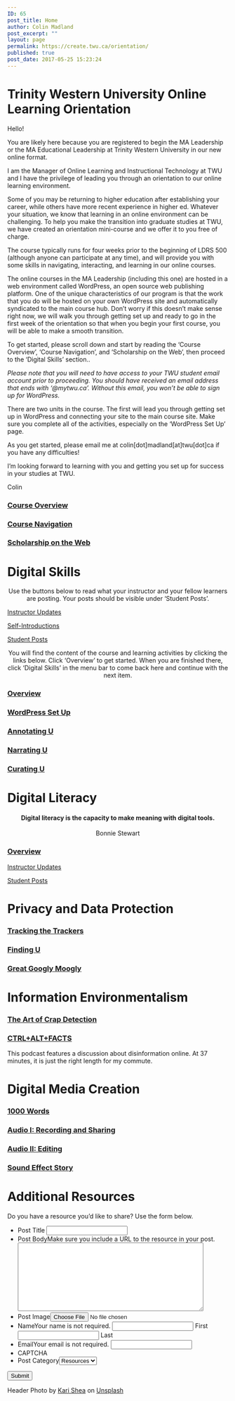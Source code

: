 ```yaml
---
ID: 65
post_title: Home
author: Colin Madland
post_excerpt: ""
layout: page
permalink: https://create.twu.ca/orientation/
published: true
post_date: 2017-05-25 15:23:24
---
```

<!--themify_builder_static-->
<h1>Trinity Western University
Online Learning Orientation</h1>
Hello!

You are likely here because you are registered to begin the MA Leadership or the MA Educational Leadership at Trinity Western University in our new online format.

I am the Manager of Online Learning and Instructional Technology at TWU and I have the privilege of leading you through an orientation to our online learning environment.

Some of you may be returning to higher education after establishing your career, while others have more recent experience in higher ed. Whatever your situation, we know that learning in an online environment can be challenging. To help you make the transition into graduate studies at TWU, we have created an orientation mini-course and we offer it to you free of charge.

The course typically runs for four weeks prior to the beginning of LDRS 500 (although anyone can participate at any time), and will provide you with some skills in navigating, interacting, and learning in our online courses.

The online courses in the MA Leadership (including this one) are hosted in a web environment called WordPress, an open source web publishing platform. One of the unique characteristics of our program is that the work that you do will be hosted on your own WordPress site and automatically syndicated to the main course hub. Don’t worry if this doesn’t make sense right now, we will walk you through getting set up and ready to go in the first week of the orientation so that when you begin your first course, you will be able to make a smooth transition.

To get started, please scroll down and start by reading the &#8216;Course Overview&#8217;, &#8216;Course Navigation&#8217;, and &#8216;Scholarship on the Web&#8217;, then proceed to the &#8216;Digital Skills&#8217; section..

<em>Please note that you will need to have access to your TWU student email account prior to proceeding. You should have received an email address that ends with ‘@mytwu.ca’. Without this email, you won’t be able to sign up for WordPress.</em>

There are two units in the course. The first will lead you through getting set up in WordPress and connecting your site to the main course site. Make sure you complete all of the activities, especially on the ‘WordPress Set Up’ page.

As you get started, please email me at colin[dot]madland[at]twu[dot]ca if you have any difficulties!

I’m looking forward to learning with you and getting you set up for success in your studies at TWU.

Colin

<a href="https://create.twu.ca/orientation/course-overview/" > 

 </a>
<h3><a href="https://create.twu.ca/orientation/course-overview/">Course Overview</a></h3>
<a href="https://create.twu.ca/orientation/course-navigation/" > 

 </a>
<h3><a href="https://create.twu.ca/orientation/course-navigation/">Course Navigation</a></h3>
<a href="https://create.twu.ca/orientation/digital-literacy/scholarship-on-the-web" > 

 </a>
<h3><a href="https://create.twu.ca/orientation/digital-literacy/scholarship-on-the-web">Scholarship on the Web</a></h3>
<h1>Digital Skills</h1>
<p style="text-align: center;">Use the buttons below to read what your instructor and your fellow learners are posting. Your posts should be visible under &#8216;Student Posts&#8217;.</p>

<a href="https://create.twu.ca/orientation/category/u1-updates" > Instructor Updates</a> 

 <a href="https://create.twu.ca/orientation/category/hi" > Self-Introductions</a> 

 <a href="https://create.twu.ca/orientation/category/digital-skills" > Student Posts</a>
<p style="text-align: center;">You will find the content of the course and learning activities by clicking the links below. Click &#8216;Overview&#8217; to get started. When you are finished there, click &#8216;Digital Skills&#8217; in the menu bar to come back here and continue with the next item.</p>

<a href="https://create.twu.ca/orientation/digital-skills" > 

 </a>
<h3><a href="https://create.twu.ca/orientation/digital-skills">Overview</a></h3>
<a href="https://create.twu.ca/orientation/digital-skills/wordpress-set-up/" > 

 </a>
<h3><a href="https://create.twu.ca/orientation/digital-skills/wordpress-set-up/">WordPress Set Up</a></h3>
<a href="https://create.twu.ca/orientation/digital-skills/annotating-u" > 

 </a>
<h3><a href="https://create.twu.ca/orientation/digital-skills/annotating-u">Annotating U</a></h3>
<a href="https://create.twu.ca/orientation/digital-skills/narrating-u" > 

 </a>
<h3><a href="https://create.twu.ca/orientation/digital-skills/narrating-u">Narrating U</a></h3>
<a href="https://create.twu.ca/orientation/digital-skills/curating-u" > 

 </a>
<h3><a href="https://create.twu.ca/orientation/digital-skills/curating-u">Curating U</a></h3>
<h1>Digital Literacy</h1>
<h4 style="text-align: center;">Digital literacy is the capacity to make meaning with digital tools.</h4>
<p style="text-align: center;">Bonnie Stewart</p>

<a href="https://create.twu.ca/orientation/digital-literacy" > 

 </a>
<h3><a href="https://create.twu.ca/orientation/digital-literacy">Overview</a></h3>
<a href="https://create.twu.ca/orientation/category/u2-updates" > Instructor Updates</a> 

 <a href="https://create.twu.ca/orientation/category/digital-literacy" > Student Posts</a>
<h1>
Privacy and Data Protection</h1>
<a href="https://create.twu.ca/orientation/digital-literacy/tracking-the-trackers" > 

 </a>
<h3><a href="https://create.twu.ca/orientation/digital-literacy/tracking-the-trackers">Tracking the Trackers</a></h3>
<a href="https://create.twu.ca/orientation/digital-literacy/finding-u" > 

 </a>
<h3><a href="https://create.twu.ca/orientation/digital-literacy/finding-u">Finding U</a></h3>
<a href="https://create.twu.ca/orientation/digital-literacy/great-googly-moogly" > 

 </a>
<h3><a href="https://create.twu.ca/orientation/digital-literacy/great-googly-moogly">Great Googly Moogly</a></h3>
<h1>
Information Environmentalism</h1>
<a href="https://create.twu.ca/orientation/digital-literacy/the-art-of-crap-detection" > 

 </a>
<h3><a href="https://create.twu.ca/orientation/digital-literacy/the-art-of-crap-detection">The Art of Crap Detection</a></h3>
<a href="https://itunes.apple.com/ca/podcast/ctrl-alt-facts/id1247652431?i=1000407985242&#038;mt=2" > 

 </a>
<h3><a href="https://itunes.apple.com/ca/podcast/ctrl-alt-facts/id1247652431?i=1000407985242&#038;mt=2">CTRL+ALT+FACTS</a></h3>
This podcast features a discussion about disinformation online. At 37 minutes, it is just the right length for my commute.
<h1>
Digital Media Creation</h1>
<a href="https://create.twu.ca/orientation/digital-literacy/1000-words" > 

 </a>
<h3><a href="https://create.twu.ca/orientation/digital-literacy/1000-words">1000 Words</a></h3>
<a href="https://create.twu.ca/orientation/digital-literacy/recording-and-sharing-audio" > 

 </a>
<h3><a href="https://create.twu.ca/orientation/digital-literacy/recording-and-sharing-audio">Audio I: Recording and Sharing</a></h3>
<a href="https://create.twu.ca/orientation/digital-literacy/editing-audio" > 

 </a>
<h3><a href="https://create.twu.ca/orientation/digital-literacy/editing-audio">Audio II: Editing</a></h3>
<a href="https://create.twu.ca/orientation/digital-literacy/sound-effect-story" > 

 </a>
<h3><a href="https://create.twu.ca/orientation/digital-literacy/sound-effect-story">Sound Effect Story</a></h3>
<h1>Additional Resources</h1>
Do you have a resource you&#8217;d like to share? Use the form below.

<form method='post' enctype='multipart/form-data' id='gform_3' action='/orientation/wp-admin/admin-ajax.php'>
<ul id='gform_fields_3' class='gform_fields top_label form_sublabel_below description_below'>
 	<li id='field_3_3' class='gfield field_sublabel_below field_description_below gfield_visibility_visible' ><label class='gfield_label' for='input_3_3' >Post Title</label> <input name='input_3' id='input_3_3' type='text' value='' class='medium' aria-invalid="false" /></li>
 	<li id='field_3_4' class='gfield field_sublabel_below field_description_above gfield_visibility_visible' ><label class='gfield_label' for='input_3_4' >Post Body</label>Make sure you include a URL to the resource in your post.<textarea name='input_4' id='input_3_4' class='textarea medium' aria-invalid="false" rows='10' cols='50'></textarea></li>
 	<li id='field_3_5' class='gfield field_sublabel_below field_description_below gfield_visibility_visible' ><label class='gfield_label' for='input_3_5' >Post Image</label><input name='input_5' id='input_3_5' type='file' class='medium' /></li>
 	<li id='field_3_1' class='gfield field_sublabel_below field_description_above gfield_visibility_visible' ><label class='gfield_label gfield_label_before_complex' for='input_3_1_3' >Name</label>Your name is not required. <input type='text' name='input_1.3' id='input_3_1_3' value='' aria-label='First name' aria-invalid="false" /> <label for='input_3_1_3' >First</label> <input type='text' name='input_1.6' id='input_3_1_6' value='' aria-label='Last name' aria-invalid="false" /> <label for='input_3_1_6' >Last</label></li>
 	<li id='field_3_2' class='gfield field_sublabel_below field_description_above gfield_visibility_visible' ><label class='gfield_label' for='input_3_2' >Email</label>Your email is not required. <input name='input_2' id='input_3_2' type='text' value='' class='medium' aria-invalid="false"/></li>
 	<li id='field_3_8' class='gfield field_sublabel_below field_description_below gfield_visibility_visible' ><label class='gfield_label' for='input_3_8' >CAPTCHA</label></li>
 	<li id='field_3_6' class='gfield field_sublabel_below field_description_below gfield_visibility_hidden' ><label class='gfield_label' for='input_3_6' >Post Category</label><select name='input_6' id='input_3_6' class='medium gfield_select' tabindex='1' aria-invalid="false">
<option value='18' >Resources</option>
</select></li>
</ul>
<input type='submit' id='gform_submit_button_3' class='gform_button button' value='Submit' tabindex='2' onclick='if(window["gf_submitting_3"]){return false;} window["gf_submitting_3"]=true; ' onkeypress='if( event.keyCode == 13 ){ if(window["gf_submitting_3"]){return false;} window["gf_submitting_3"]=true; jQuery("#gform_3").trigger("submit",[true]); }' /> <input type='hidden' class='gform_hidden' name='is_submit_3' value='1' /> <input type='hidden' class='gform_hidden' name='gform_submit' value='3' /> <input type='hidden' class='gform_hidden' name='gform_unique_id' value='' /> <input type='hidden' class='gform_hidden' name='state_3' value='WyJbXSIsImM2ZjNkYjlmODMyMWYxZWZiYTAxZGZiYjBlMzZkMzY2Il0=' /> <input type='hidden' class='gform_hidden' name='gform_target_page_number_3' id='gform_target_page_number_3' value='0' /> <input type='hidden' class='gform_hidden' name='gform_source_page_number_3' id='gform_source_page_number_3' value='1' /> <input type='hidden' name='gform_field_values' value='' /> </form> 
 Header Photo by <a href="https://unsplash.com/photos/1SAnrIxw5OY?utm_source=unsplash&#038;utm_medium=referral&#038;utm_content=creditCopyText">Kari Shea</a> on <a href="https://unsplash.com/?utm_source=unsplash&#038;utm_medium=referral&#038;utm_content=creditCopyText">Unsplash</a><!--/themify_builder_static-->